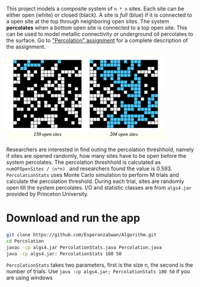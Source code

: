 This project models a composite system of ```n * n``` sites. Each site can be either open (white) or closed (black). A site is _full_ (blue) if it is connected to a open site at the top through neighboring open sites. The system **percolates** when a bottom open site is connected to a top open site. This can be used to model metallic connectivity or underground oil percolates to the surface. Go to ["Percolation" assignment](https://coursera.cs.princeton.edu/algs4/assignments/percolation/specification.php) for a complete description of the assignment.

![text](https://github.com/EsperanzaSwan/Algorithm/blob/3a164f7e990357fe57853c3390309e21e96901da/Percolation/percolation.png)

Researchers are interested in find outing the percolation threshhold, namely if sites are opened randomly, how many sites have to be open before the system percolates. The percolation threshhold is calculated as ```numOFOpenSites / (n*n) ``` and researchers found the value is 0.593. ```PercolationStats``` uses Monte Carlo simulation to perform M trials and calculate the percolation threshold. During each trial, sites are randomly open till the system percolates. I/O and statistic classes are from ```algs4.jar``` provided by Princeton University.   

# Download and run the app
``` bash
git clone https://github.com/EsperanzaSwan/Algorithm.git
cd Percolation
javac -cp algs4.jar PercolationStats.java Percolation.java
java -cp algs4.jar: PercolationStats 100 50 
```
```PercolationStats``` takes two parameters, first is the size n, the second is the number of trials. Use ``` java -cp algs4.jar; PercolationStats 100 50 ``` if you are using windows


